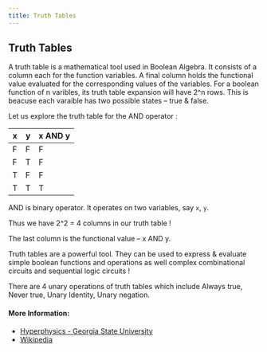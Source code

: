 ```yaml
---
title: Truth Tables
---
```

## Truth Tables

A truth table is a mathematical tool used in Boolean Algebra. It consists of a column each for the function variables. A final column holds the functional value evaluated for the corresponding values of the variables. For a boolean function of n varibles, its truth table expansion will have 2^n rows. This is beacuse each varaible has two possible states – true & false.

Let us explore the truth table for the AND operator :

| x | y | x AND y  |
|---|---|---|
| F  | F  | F  |
| F  | T  | F  |
| T  | F  | F  |
| T  | T  | T  |

AND is binary operator. It operates on two variables, say `x`, `y`. 

Thus we have 2^2 = 4 columns in our truth table !

The last column is the functional value – x AND y.

Truth tables are a powerful tool. They can be used to express & evaluate simple boolean functions and operations as well complex combinational circuits and sequential logic circuits !

There are 4 unary operations of truth tables which include Always true, Never true, Unary Identity, Unary negation.

#### More Information:

- <a href='http://hyperphysics.phy-astr.gsu.edu/hbase/Electronic/truth.html' target='_blank' rel='nofollow'>Hyperphysics - Georgia State University</a>
- <a href='https://en.wikipedia.org/wiki/Truth_table' target='_blank' rel='nofollow'>Wikipedia</a>

